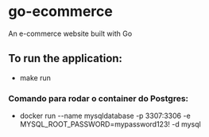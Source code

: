 # go-ecommerce
An e-commerce website built with Go

## To run the application:
- make run

### Comando para rodar o container do Postgres:
- docker run --name mysqldatabase -p 3307:3306 -e MYSQL_ROOT_PASSWORD=mypassword123! -d mysql
